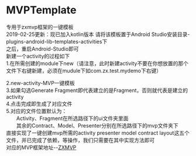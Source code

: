 # MVPTemplate
专用于zxmvp框架的一键模板<br>
2019-02-25更新：现已加入kotlin版本
请将该模板置于Android Studio安装目录-plugins-android-lib-templates-activities下<br>
之后，重启Android-Studio即可<br>
新建一个activity的过程如下<br>
1.在所需创建的module下new（请注意，此时新建activity不要在你想放置的那个文件下右键新建，必须在mudule下如com.zx.test.mydemo下右键）<br>

2.new-activity-MVP一键模板<br>
3.如果勾选Generate Fragment即代表建立的是Fragment，否则就代表是建立的activity<br>
4.点击完成即生成了对应文件<br>
5.对应的文件位置默认为：<br>
　　Activity、Fragment在所选路径下的ui文件夹里面<br>
　　其余的Contract、Model、Presenter分别在所选路径下的mvp文件夹下<br>
直接实现了一键创建mvp所需的activity presenter model contract layout这五个文件，并已完成了依赖，等操作，我们只需要在其中实现方法即可<br>
对应的MVP框架地址--[ZXMVP](https://github.com/StannyBing/zxmvp) 
